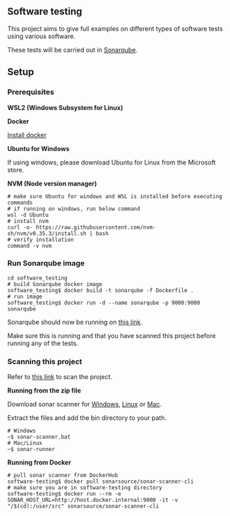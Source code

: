 ## Software testing

This project aims to give full examples on different types of
software tests using various software.

These tests will be carried out in [Sonarqube](https://www.sonarqube.org/).

## Setup

### Prerequisites

**WSL2 (Windows Subsystem for Linux)**

**Docker**

[Install docker](https://docs.docker.com/docker-for-windows/install/)

**Ubuntu for Windows**

If using windows, please download Ubuntu for Linux from the Microsoft store.

**NVM (Node version manager)**

```shell
# make sure Ubuntu for windows and WSL is installed before executing commands
# if running on windows, run below command
wsl -d Ubuntu
# install nvm
curl -o- https://raw.githubusercontent.com/nvm-sh/nvm/v0.35.3/install.sh | bash
# verify installation
command -v nvm
```

### Run Sonarqube image

```shell
cd software_testing
# build Sonarqube docker image
software_testing$ docker build -t sonarqube -f Dockerfile .
# run image
software_testing$ docker run -d --name sonarqube -p 9000:9000 sonarqube
```

Sonarqube should now be running on [this link](http://localhost:9000).

Make sure this is running and that you have scanned this project before running any of the tests.

### Scanning this project

Refer to [this link](https://docs.sonarqube.org/latest/analysis/scan/sonarscanner/) to scan the project.

**Running from the zip file**

Download sonar scanner for [Windows](https://binaries.sonarsource.com/Distribution/sonar-scanner-cli/sonar-scanner-cli-4.4.0.2170-windows.zip), [Linux](https://binaries.sonarsource.com/Distribution/sonar-scanner-cli/sonar-scanner-cli-4.4.0.2170-linux.zip) or [Mac](https://binaries.sonarsource.com/Distribution/sonar-scanner-cli/sonar-scanner-cli-4.4.0.2170-macosx.zip).

Extract the files and add the bin directory to your path.

```shell
# Windows
~$ sonar-scanner.bat
# Mac/Linux
~$ sonar-runner
```

**Running from Docker**

```shell
# pull sonar scanner from DockerHub
software-testing$ docker pull sonarsource/sonar-scanner-cli
# make sure you are in software-testing directory
software-testing$ docker run --rm -e SONAR_HOST_URL=http://host.docker.internal:9000 -it -v "/$(cd):/user/src" sonarsource/sonar-scanner-cli
```
